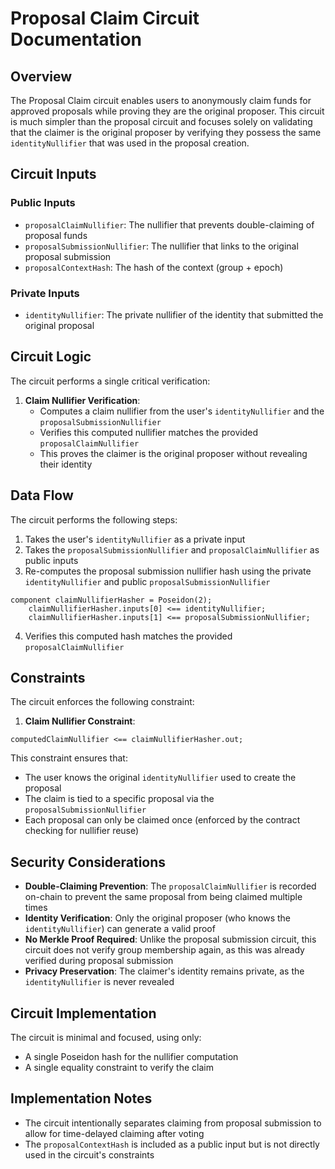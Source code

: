 # Proposal Claim Circuit Documentation

## Overview

The Proposal Claim circuit enables users to anonymously claim funds for approved proposals while proving they are the original proposer. This circuit is much simpler than the proposal circuit and focuses solely on validating that the claimer is the original proposer by verifying they possess the same `identityNullifier` that was used in the proposal creation.

## Circuit Inputs

### Public Inputs

- `proposalClaimNullifier`: The nullifier that prevents double-claiming of proposal funds
- `proposalSubmissionNullifier`: The nullifier that links to the original proposal submission
- `proposalContextHash`: The hash of the context (group + epoch)

### Private Inputs

- `identityNullifier`: The private nullifier of the identity that submitted the original proposal

## Circuit Logic

The circuit performs a single critical verification:

1. **Claim Nullifier Verification**:
   - Computes a claim nullifier from the user's `identityNullifier` and the `proposalSubmissionNullifier`
   - Verifies this computed nullifier matches the provided `proposalClaimNullifier`
   - This proves the claimer is the original proposer without revealing their identity

## Data Flow

The circuit performs the following steps:
1. Takes the user's `identityNullifier` as a private input
2. Takes the `proposalSubmissionNullifier` and `proposalClaimNullifier` as public inputs
3. Re-computes the proposal submission nullifier hash using the private `identityNullifier` and public `proposalSubmissionNullifier`

```
component claimNullifierHasher = Poseidon(2);
    claimNullifierHasher.inputs[0] <== identityNullifier;
    claimNullifierHasher.inputs[1] <== proposalSubmissionNullifier;
```

4. Verifies this computed hash matches the provided `proposalClaimNullifier`

## Constraints

The circuit enforces the following constraint:

1. **Claim Nullifier Constraint**:

```
computedClaimNullifier <== claimNullifierHasher.out;
```

This constraint ensures that:
- The user knows the original `identityNullifier` used to create the proposal
- The claim is tied to a specific proposal via the `proposalSubmissionNullifier`
- Each proposal can only be claimed once (enforced by the contract checking for nullifier reuse)

## Security Considerations

- **Double-Claiming Prevention**: The `proposalClaimNullifier` is recorded on-chain to prevent the same proposal from being claimed multiple times
- **Identity Verification**: Only the original proposer (who knows the `identityNullifier`) can generate a valid proof
- **No Merkle Proof Required**: Unlike the proposal submission circuit, this circuit does not verify group membership again, as this was already verified during proposal submission
- **Privacy Preservation**: The claimer's identity remains private, as the `identityNullifier` is never revealed

## Circuit Implementation

The circuit is minimal and focused, using only:
- A single Poseidon hash for the nullifier computation
- A single equality constraint to verify the claim

## Implementation Notes

- The circuit intentionally separates claiming from proposal submission to allow for time-delayed claiming after voting
- The `proposalContextHash` is included as a public input but is not directly used in the circuit's constraints